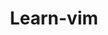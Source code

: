 ---
layout: home

title: Learn-vim
titleTemplate: 写一些博客

hero:
  name: Learn-vim
  text: Writing...
  tagline: Hi here .
  actions:
    - theme: brand
      text: Get Started
      link: /vim/
    - theme: alt
      text: View on GitHub
      link: https://github.com/aminzi7/learn-vim

features:
  - title: "Vite: The DX that can't be beat"
    details: Feel the speed of Vite. Instant server start and lightning fast HMR that stays fast regardless of the app size.
  - title: Designed to be simplicity first
    details: With Markdown-centered content, it's built to help you focus on writing and deployed with minimum configuration.
  - title: Power of Vue meets Markdown
    details: Enhance your content with all the features of Vue in Markdown, while being able to customize your site with Vue.
  - title: Fully static yet still dynamic
    details: Go wild with true SSG + SPA architecture. Static on page load, but engage users with 100% interactivity from there.
---